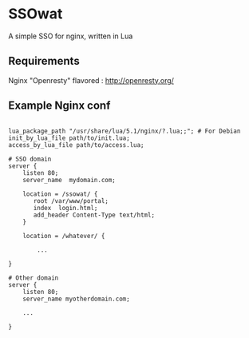 SSOwat
======

A simple SSO for nginx, written in Lua

Requirements
------------

Nginx "Openresty" flavored : http://openresty.org/


Example Nginx conf
------------------

```nginx

lua_package_path "/usr/share/lua/5.1/nginx/?.lua;;"; # For Debian
init_by_lua_file path/to/init.lua;
access_by_lua_file path/to/access.lua;

# SSO domain
server {
    listen 80;
    server_name  mydomain.com;

    location = /ssowat/ {
       root /var/www/portal;
       index  login.html;
       add_header Content-Type text/html;
    }

    location = /whatever/ {

        ...

}

# Other domain
server {
    listen 80;
    server_name myotherdomain.com;

    ...

}

```
